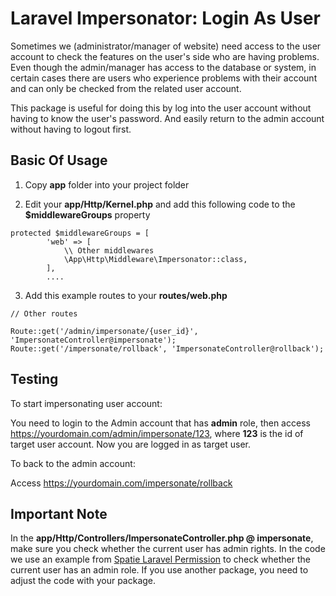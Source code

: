 # Laravel Impersonator: Login As User
Sometimes we (administrator/manager of website) need access to the user account to check the features on the user's side who are having problems. Even though the admin/manager has access to the database or system, in certain cases there are users who experience problems with their account and can only be checked from the related user account.

This package is useful for doing this by log into the user account without having to know the user's password. And easily return to the admin account without having to logout first.

## Basic Of Usage

1. Copy **app** folder into your project folder

2. Edit your **app/Http/Kernel.php** and add this following code to the **$middlewareGroups** property
<pre><code>protected $middlewareGroups = [
        'web' => [
            \\ Other middlewares
            \App\Http\Middleware\Impersonator::class,
        ],
        ....</code></pre>
        
3. Add this example routes to your **routes/web.php**
<pre><code>// Other routes

Route::get('/admin/impersonate/{user_id}', 'ImpersonateController@impersonate');
Route::get('/impersonate/rollback', 'ImpersonateController@rollback');</code></pre>

## Testing

To start impersonating user account:

You need to login to the Admin account that has **admin** role, then access https://yourdomain.com/admin/impersonate/123, where **123** is the id of target user account.
Now you are logged in as target user.

To back to the admin account:

Access https://yourdomain.com/impersonate/rollback

## Important Note

In the **app/Http/Controllers/ImpersonateController.php @ impersonate**, make sure you check whether the current user has admin rights. In the code we use an example from [Spatie Laravel Permission](https://github.com/spatie/laravel-permission) to check whether the current user has an admin role. If you use another package, you need to adjust the code with your package.
